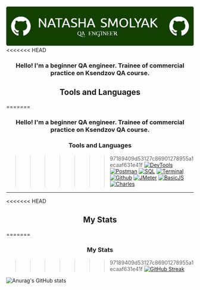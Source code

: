 ![Header](https://github.com/NatashaSmolyak/NatashaSmolyak/blob/main/assets/github-header-image.png)
<<<<<<< HEAD
### <div align="center"> Hello! I'm a beginner QA engineer. Trainee of commercial practice on Ksendzov QA course. </div>
## <div align="center"> Tools and Languages </div>
=======

### <div align="center"> Hello! I'm a beginner QA engineer. Trainee of commercial practice on Ksendzov QA course. </center>

### <div align="center"> Tools and Languages </div>
>>>>>>> 97189409d53127c86901278955a1ecaaf631e41f
[![DevTools](https://img.shields.io/badge/-devtools-103606?style=for-the-badge&logo=dev.to)](https://github.com/NatashaSmolyak/DevTools)
[![Postman](https://img.shields.io/badge/-Postman-103606?style=for-the-badge&logo=Postman)](https://github.com/NatashaSmolyak/Postman)
[![SQL](https://img.shields.io/badge/-SQL-103606?style=for-the-badge&logo=PostgreSQL)](https://github.com/NatashaSmolyak/SQL)
[![Terminal](https://img.shields.io/badge/-Terminal-103606?style=for-the-badge&logo=windowsterminal)](https://github.com/NatashaSmolyak/Terminal.GitBush/)
[![Github](https://img.shields.io/badge/-github-103606?style=for-the-badge&logo=git)](https://github.com/NatashaSmolyak/GitHub/)
[![JMeter](https://img.shields.io/badge/-JMeter-103606?style=for-the-badge&logo=apachejmeter)](https://github.com/NatashaSmolyak/JMeter)
[![BasicJS](https://img.shields.io/badge/-Basic_Java_Script-103606?style=for-the-badge&logo=JavaScript)](https://github.com/NatashaSmolyak/Java-Script)
[![Charles](https://img.shields.io/badge/-Charles-103606?style=for-the-badge&logo=traefikproxy)](https://github.com/NatashaSmolyak/Charles)
<hr>

<<<<<<< HEAD
## <div align="center"> My Stats </div>
=======
### <div align="center"> My Stats </div>

>>>>>>> 97189409d53127c86901278955a1ecaaf631e41f
[![GitHub Streak](https://streak-stats.demolab.com/?user=NatashaSmolyak&theme=gotham)](https://git.io/streak-stats)

![Anurag's GitHub stats](https://github-readme-stats.vercel.app/api?username=NatashaSmolyak&show_icons=true&theme=radical)
</div>